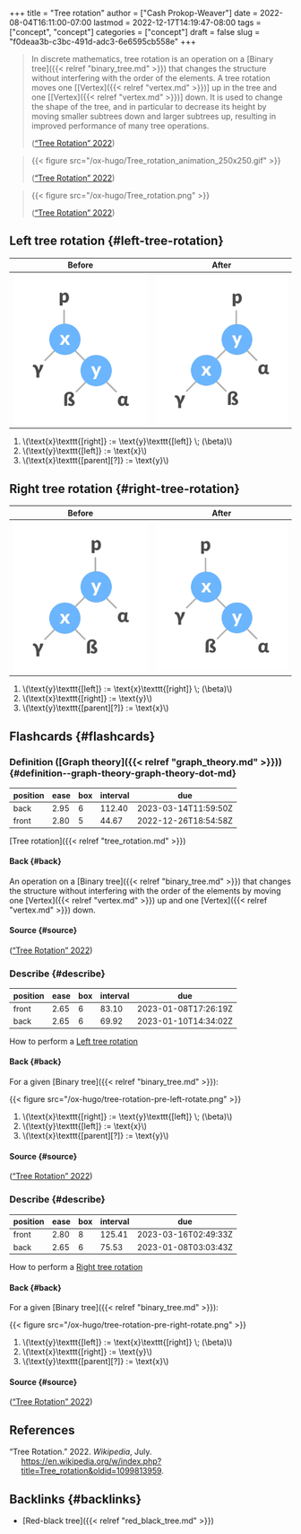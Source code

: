 +++
title = "Tree rotation"
author = ["Cash Prokop-Weaver"]
date = 2022-08-04T16:11:00-07:00
lastmod = 2022-12-17T14:19:47-08:00
tags = ["concept", "concept"]
categories = ["concept"]
draft = false
slug = "f0deaa3b-c3bc-491d-adc3-6e6595cb558e"
+++

> In discrete mathematics, tree rotation is an operation on a [Binary tree]({{< relref "binary_tree.md" >}}) that changes the structure without interfering with the order of the elements. A tree rotation moves one [[Vertex]({{< relref "vertex.md" >}})] up in the tree and one [[Vertex]({{< relref "vertex.md" >}})] down. It is used to change the shape of the tree, and in particular to decrease its height by moving smaller subtrees down and larger subtrees up, resulting in improved performance of many tree operations.
>
> (<a href="#citeproc_bib_item_1">“Tree Rotation” 2022</a>)

<!--quoteend-->

> {{< figure src="/ox-hugo/Tree_rotation_animation_250x250.gif" >}}
>
> (<a href="#citeproc_bib_item_1">“Tree Rotation” 2022</a>)

<!--quoteend-->

> {{< figure src="/ox-hugo/Tree_rotation.png" >}}
>
> (<a href="#citeproc_bib_item_1">“Tree Rotation” 2022</a>)


## Left tree rotation {#left-tree-rotation}

| Before                                          | After                                            |
|-------------------------------------------------|--------------------------------------------------|
| ![](/ox-hugo/tree-rotation-pre-left-rotate.png) | ![](/ox-hugo/tree-rotation-pre-right-rotate.png) |

1.  \\(\text{x}\texttt{[right]} := \text{y}\texttt{[left]} \\; (\beta)\\)
2.  \\(\text{y}\texttt{[left]} := \text{x}\\)
3.  \\(\text{x}\texttt{[parent][?]} := \text{y}\\)


## Right tree rotation {#right-tree-rotation}

| Before                                           | After                                           |
|--------------------------------------------------|-------------------------------------------------|
| ![](/ox-hugo/tree-rotation-pre-right-rotate.png) | ![](/ox-hugo/tree-rotation-pre-left-rotate.png) |

1.  \\(\text{y}\texttt{[left]} := \text{x}\texttt{[right]} \\; (\beta)\\)
2.  \\(\text{x}\texttt{[right]} := \text{y}\\)
3.  \\(\text{y}\texttt{[parent][?]} := \text{x}\\)


## Flashcards {#flashcards}


### Definition ([Graph theory]({{< relref "graph_theory.md" >}})) {#definition--graph-theory-graph-theory-dot-md}

| position | ease | box | interval | due                  |
|----------|------|-----|----------|----------------------|
| back     | 2.95 | 6   | 112.40   | 2023-03-14T11:59:50Z |
| front    | 2.80 | 5   | 44.67    | 2022-12-26T18:54:58Z |

[Tree rotation]({{< relref "tree_rotation.md" >}})


#### Back {#back}

An operation on a [Binary tree]({{< relref "binary_tree.md" >}}) that changes the structure without interfering with the order of the elements by moving one [Vertex]({{< relref "vertex.md" >}}) up and one [Vertex]({{< relref "vertex.md" >}}) down.


#### Source {#source}

(<a href="#citeproc_bib_item_1">“Tree Rotation” 2022</a>)


### Describe {#describe}

| position | ease | box | interval | due                  |
|----------|------|-----|----------|----------------------|
| front    | 2.65 | 6   | 83.10    | 2023-01-08T17:26:19Z |
| back     | 2.65 | 6   | 69.92    | 2023-01-10T14:34:02Z |

How to perform a [Left tree rotation](#left-tree-rotation)


#### Back {#back}

For a given [Binary tree]({{< relref "binary_tree.md" >}}):

{{< figure src="/ox-hugo/tree-rotation-pre-left-rotate.png" >}}

1.  \\(\text{x}\texttt{[right]} := \text{y}\texttt{[left]} \\; (\beta)\\)
2.  \\(\text{y}\texttt{[left]} := \text{x}\\)
3.  \\(\text{x}\texttt{[parent][?]} := \text{y}\\)


#### Source {#source}

(<a href="#citeproc_bib_item_1">“Tree Rotation” 2022</a>)


### Describe {#describe}

| position | ease | box | interval | due                  |
|----------|------|-----|----------|----------------------|
| front    | 2.80 | 8   | 125.41   | 2023-03-16T02:49:33Z |
| back     | 2.65 | 6   | 75.53    | 2023-01-08T03:03:43Z |

How to perform a [Right tree rotation](#right-tree-rotation)


#### Back {#back}

For a given [Binary tree]({{< relref "binary_tree.md" >}}):

{{< figure src="/ox-hugo/tree-rotation-pre-right-rotate.png" >}}

1.  \\(\text{y}\texttt{[left]} := \text{x}\texttt{[right]} \\; (\beta)\\)
2.  \\(\text{x}\texttt{[right]} := \text{y}\\)
3.  \\(\text{y}\texttt{[parent][?]} := \text{x}\\)


#### Source {#source}

(<a href="#citeproc_bib_item_1">“Tree Rotation” 2022</a>)

## References

<style>.csl-entry{text-indent: -1.5em; margin-left: 1.5em;}</style><div class="csl-bib-body">
  <div class="csl-entry"><a id="citeproc_bib_item_1"></a>“Tree Rotation.” 2022. <i>Wikipedia</i>, July. <a href="https://en.wikipedia.org/w/index.php?title=Tree_rotation&oldid=1099813959">https://en.wikipedia.org/w/index.php?title=Tree_rotation&#38;oldid=1099813959</a>.</div>
</div>


## Backlinks {#backlinks}

-   [Red-black tree]({{< relref "red_black_tree.md" >}})
